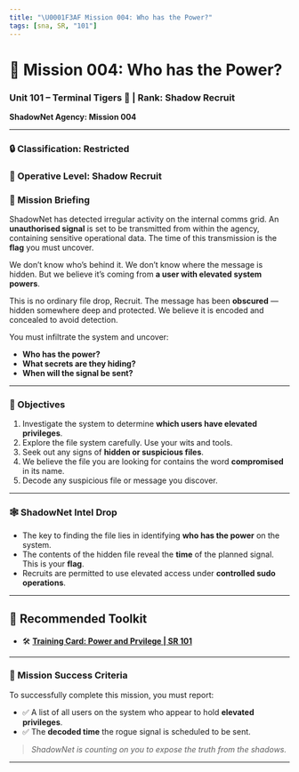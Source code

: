 ```yaml
---
title: "\U0001F3AF Mission 004: Who has the Power?"
tags: [sna, SR, "101"]
---
```


# 🎯 Mission 004: Who has the Power?

### Unit 101 – Terminal Tigers 🐯 | Rank: Shadow Recruit

**ShadowNet Agency: Mission 004**

---

### 🔒 Classification: Restricted

### 🐾 Operative Level: Shadow Recruit

### 📁 Mission Briefing

ShadowNet has detected irregular activity on the internal comms grid. An **unauthorised signal** is set to be transmitted from within the agency, containing sensitive operational data. The time of this transmission is the **flag** you must uncover.

We don’t know who’s behind it. We don’t know where the message is hidden. But we believe it’s coming from **a user with elevated system powers**.

This is no ordinary file drop, Recruit. The message has been **obscured** — hidden somewhere deep and protected. We believe it is encoded and concealed to avoid detection.

You must infiltrate the system and uncover:

- **Who has the power?**
- **What secrets are they hiding?**
- **When will the signal be sent?**

---

### 🎯 Objectives

1. Investigate the system to determine **which users have elevated privileges**.
2. Explore the file system carefully. Use your wits and tools.
3. Seek out any signs of **hidden or suspicious files**.
4. We believe the file you are looking for contains the word **compromised** in its name.
5. Decode any suspicious file or message you discover.

---

### 🕸️ ShadowNet Intel Drop

- The key to finding the file lies in identifying **who has the power** on the system.
- The contents of the hidden file reveal the **time** of the planned signal. This is your **flag**.
- Recruits are permitted to use elevated access under **controlled sudo operations**.

---

## 🎒 Recommended Toolkit

- 🛠️ **[Training Card: Power and Prvilege | SR 101](./u101-sr-004-training.md)**

---

### 🏁 Mission Success Criteria

To successfully complete this mission, you must report:

- ✅ A list of all users on the system who appear to hold **elevated privileges**.
- ✅ The **decoded time** the rogue signal is scheduled to be sent.

> _ShadowNet is counting on you to expose the truth from the shadows._

---
